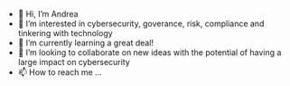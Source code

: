 - 👋 Hi, I’m Andrea
- 👀 I’m interested in cybersecurity, goverance, risk, compliance and tinkering with technology
- 🌱 I’m currently learning a great deal!
- 💞️ I’m looking to collaborate on new ideas with the potential of having a large impact on cybersecurity
- 📫 How to reach me ...

<!---
sectoramen/sectoramen is a ✨ special ✨ repository because its `README.md` (this file) appears on your GitHub profile.
You can click the Preview link to take a look at your changes.
--->
